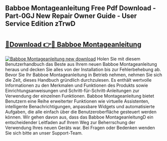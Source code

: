## Babboe Montageanleitung Free Pdf Download - Part-0GJ New Repair Owner Guide - User Service Edition zTrwD

# <h2><a href="http://df6yer.blite.top/?on=Babboe+Montageanleitung">🔗Download 👉🔴 Babboe Montageanleitung</a></h2>

[![Babboe Montageanleitung new download](https://i.imgur.com/lujVjoI.png)](http://df6yer.blite.top/?on=Babboe+Montageanleitung)
Holen Sie mit diesem Benutzerhandbuch das Beste aus Ihrem neuen Babboe Montageanleitung heraus und decken Sie alles von der Installation bis zur Fehlerbehebung ab. Bevor Sie Ihr Babboe Montageanleitung in Betrieb nehmen, nehmen Sie sich die Zeit, dieses Handbuch gründlich durchzulesen. Es enthält wertvolle Informationen zu den Merkmalen und Funktionen des Produkts sowie Einrichtungsanweisungen und Schritt-für-Schritt-Anleitungen zur Verwendung der einzelnen Funktionen. Babboe Montageanleitung bietet Benutzern eine Reihe erweiterter Funktionen wie virtuelle Assistenten, intelligente Benachrichtigungen, anpassbare Widgets und automatisierte Aufgaben, die alle einfach über die Benutzeroberfläche gesteuert werden können. Wir gehen davon aus, dass das Babboe MontageanleitungD ein entscheidender Leitfaden auf Ihrem Weg zur Beherrschung der Verwendung Ihres neuen Geräts war. Bei Fragen oder Bedenken wenden Sie sich bitte an unser Support-Team.
